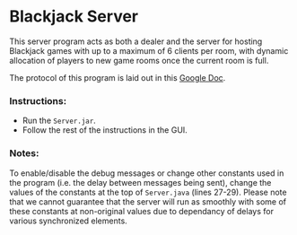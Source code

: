 # Blackjack Server

This server program acts as both a dealer and the server for hosting Blackjack games with up to a maximum of 6 clients per room, with dynamic allocation of players to new game rooms once the current room is full.

The protocol of this program is laid out in this [Google Doc](https://docs.google.com/document/d/1TitWhC7pa1LwOa1-9aaW1HGAJzgxTehDEKdn49hRspE/edit#).

### Instructions:
 - Run the `Server.jar`.
 - Follow the rest of the instructions in the GUI.

### Notes:
To enable/disable the debug messages or change other constants used in the program (i.e. the delay between messages being sent), change the values of the constants at the top of `Server.java` (lines 27-29). Please note that we cannot guarantee that the server will run as smoothly with some of these constants at non-original values due to dependancy of delays for various synchronized elements.
